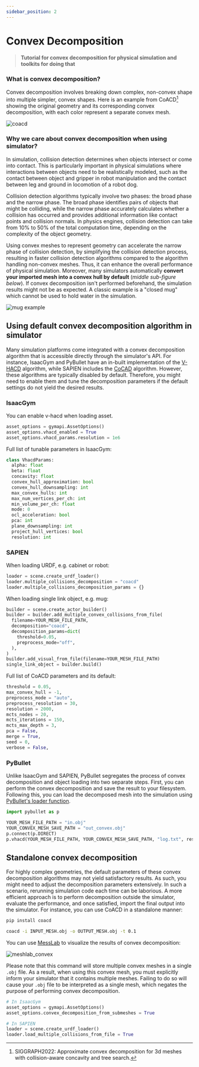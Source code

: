 ```yaml
---
sidebar_position: 2
---
```


# Convex Decomposition

> **Tutorial for convex decomposition for physical simulation and toolkits for doing that**

### What is convex decomposition?

Convex decomposition involves breaking down complex, non-convex shape into multiple simpler, convex shapes.
Here is an example from CoACD[^1]  showing the original geometry and its corresponding convex decomposition, with each
color represent a
separate convex mesh.

![coacd](imgs/convex_example.png)

### Why we care about convex decomposition when using simulator?

In simulation, collision detection determines when objects intersect or come into contact.
This is particularly important in physical simulations where interactions
between objects need to be realistically modeled, such as the contact between object and gripper in robot manipulation
and the contact between leg and ground in locomotion of a robot dog.

Collision detection algorithms typically involve two phases: the broad phase and the narrow phase. The broad phase
identifies pairs of objects that might be colliding, while the narrow phase accurately calculates whether a collision
has occurred and provides additional information like contact points and collision normals. In physics engines,
collision detection can take from 10% to 50% of the total computation time, depending on the
complexity of the object geometry.

Using convex meshes to represent geometry can accelerate the narrow phase of collision detection, by simplifying the
collision detection process, resulting in faster collision detection algorithms compared to the algorithm handling
non-convex meshes.
Thus, it can enhance the overall performance of physical simulation.
Moreover, many simulators automatically **convert your imported mesh into a convex hull by default** (*middle sub-figure
below*). If convex decomposition isn't performed beforehand, the simulation
results might not be as expected. A classic example is a "closed mug" which cannot be used to hold water in the
simulation.

![mug example](imgs/mug_collision.svg)

## Using default convex decomposition algorithm in simulator

Many simulation platforms come integrated with a convex decomposition algorithm that is accessible directly through the
simulator's API. For instance, IsaacGym and PyBullet have an in-built implementation of
the [V-HACD](https://github.com/kmammou/v-hacd) algorithm, while
SAPIEN includes the [CoCAD](https://github.com/SarahWeiii/CoACD) algorithm. However, these algorithms are typically
disabled by default. Therefore, you might need to enable them and tune the decomposition parameters if the default
settings do not yield the desired results.

### IsaacGym

You can enable v-hacd when loading asset.

```python
asset_options = gymapi.AssetOptions()
asset_options.vhacd_enabled = True
asset_options.vhacd_params.resolution = 1e6
```

Full list of tunable parameters in IsaacGym:

```python
class VhacdParams:
  alpha: float
  beta: float
  concavity: float
  convex_hull_approximation: bool
  convex_hull_downsampling: int
  max_convex_hulls: int
  max_num_vertices_per_ch: int
  min_volume_per_ch: float
  mode: 0
  ocl_acceleration: bool
  pca: int
  plane_downsampling: int
  project_hull_vertices: bool
  resolution: int
```

### SAPIEN

When loading URDF, e.g. cabinet or robot:

```python
loader = scene.create_urdf_loader()
loader.multiple_collisions_decomposition = "coacd"
loader.multiple_collisions_decomposition_params = {}
```

When loading single link object, e.g. mug:

```python
builder = scene.create_actor_builder()
builder = builder.add_multiple_convex_collisions_from_file(
  filename=YOUR_MESH_FILE_PATH,
  decomposition="coacd",
  decomposition_params=dict(
    threshold=0.05,
    preprocess_mode="off",
  ),
)
builder.add_visual_from_file(filename=YOUR_MESH_FILE_PATH)
single_link_object = builder.build()
```

Full list of CoACD parameters and its default:

```python
threshold = 0.05,
max_convex_hull = -1,
preprocess_mode = "auto",
preprocess_resolution = 30,
resolution = 2000,
mcts_nodes = 20,
mcts_iterations = 150,
mcts_max_depth = 3,
pca = False,
merge = True,
seed = 0,
verbose = False,
```

### PyBullet

Unlike IsaacGym and SAPIEN, PyBullet segregates the process of convex decomposition and object loading into two separate
steps. First, you can perform the convex decomposition and save the result to your filesystem. Following this, you
can load the decomposed mesh into the simulation using [PyBullet's loader function](../3_snippets/pybullet/loading.md).

```python
import pybullet as p

YOUR_MESH_FILE_PATH = "in.obj"
YOUR_CONVEX_MESH_SAVE_PATH = "out_convex.obj"
p.connect(p.DIRECT)
p.vhacd(YOUR_MESH_FILE_PATH, YOUR_CONVEX_MESH_SAVE_PATH, "log.txt", resolution=1e6)
```

## Standalone convex decomposition

For highly complex geometries, the default parameters of these convex decomposition algorithms may not yield
satisfactory results. As such, you might need to adjust the decomposition parameters extensively. In such a scenario,
rerunning simulation code each time can be laborious. A more efficient approach is to perform decomposition outside the
simulator, evaluate the performance, and once satisfied, import the final output into the simulator.
For instance, you can use CoACD in a standalone manner:

```bash
pip install coacd

coacd -i INPUT_MESH.obj -o OUTPUT_MESH.obj -t 0.1
```

You can use [MessLab](https://www.meshlab.net/) to visualize the results of convex decomposition:

![meshlab_convex](imgs/meshlab_convex.png)

Please note that this command will store multiple convex meshes in a single `.obj` file. As a result, when using this
convex mesh, you must explicitly inform your simulator that it contains multiple meshes. Failing to do so will cause
your `.obj` file to be interpreted as a single mesh, which negates the purpose of performing convex
decomposition.

```python
# In IsaacGym
asset_options = gymapi.AssetOptions()
asset_options.convex_decomposition_from_submeshes = True

# In SAPIEN
loader = scene.create_urdf_loader()
loader.load_multiple_collisions_from_file = True

```

[^1]: SIGGRAPH2022: Approximate convex decomposition for 3d meshes with collision-aware concavity and tree search.
